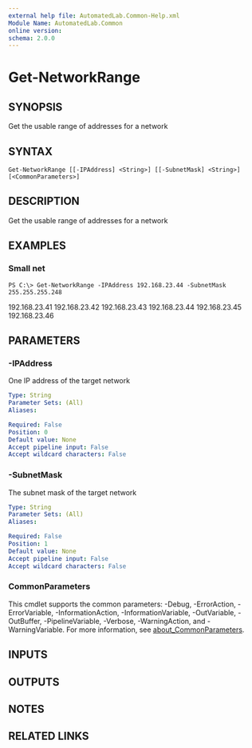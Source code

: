 ```yaml
---
external help file: AutomatedLab.Common-Help.xml
Module Name: AutomatedLab.Common
online version:
schema: 2.0.0
---
```


# Get-NetworkRange

## SYNOPSIS
Get the usable range of addresses for a network

## SYNTAX

```
Get-NetworkRange [[-IPAddress] <String>] [[-SubnetMask] <String>] [<CommonParameters>]
```

## DESCRIPTION
Get the usable range of addresses for a network

## EXAMPLES

### Small net
```
PS C:\> Get-NetworkRange -IPAddress 192.168.23.44 -SubnetMask 255.255.255.248
```

192.168.23.41 192.168.23.42 192.168.23.43 192.168.23.44 192.168.23.45 192.168.23.46

## PARAMETERS

### -IPAddress
One IP address of the target network

```yaml
Type: String
Parameter Sets: (All)
Aliases:

Required: False
Position: 0
Default value: None
Accept pipeline input: False
Accept wildcard characters: False
```

### -SubnetMask
The subnet mask of the target network

```yaml
Type: String
Parameter Sets: (All)
Aliases:

Required: False
Position: 1
Default value: None
Accept pipeline input: False
Accept wildcard characters: False
```

### CommonParameters
This cmdlet supports the common parameters: -Debug, -ErrorAction, -ErrorVariable, -InformationAction, -InformationVariable, -OutVariable, -OutBuffer, -PipelineVariable, -Verbose, -WarningAction, and -WarningVariable. For more information, see [about_CommonParameters](http://go.microsoft.com/fwlink/?LinkID=113216).

## INPUTS

## OUTPUTS

## NOTES

## RELATED LINKS
